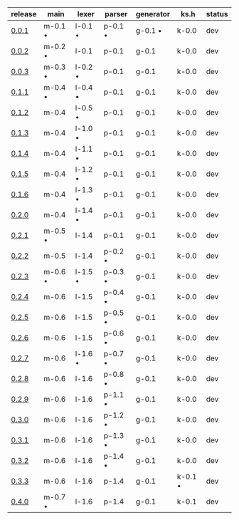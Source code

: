 |                          release                         |  main   |  lexer  | parser  |generator|  ks.h   |status|
|----------------------------------------------------------|---------|---------|---------|---------|---------|------|
| [0.0.1](https://github.com/elydre/ks2cpp/commit/2915015) | m-0.1 • | l-0.1 • | p-0.1 • | g-0.1 • | k-0.0   | dev  |
| [0.0.2](https://github.com/elydre/ks2cpp/commit/6eb424d) | m-0.2 • | l-0.1   | p-0.1   | g-0.1   | k-0.0   | dev  |
| [0.0.3](https://github.com/elydre/ks2cpp/commit/88a7c41) | m-0.3 • | l-0.2 • | p-0.1   | g-0.1   | k-0.0   | dev  |
| [0.1.1](https://github.com/elydre/ks2cpp/commit/6c52c34) | m-0.4 • | l-0.4 • | p-0.1   | g-0.1   | k-0.0   | dev  |
| [0.1.2](https://github.com/elydre/ks2cpp/commit/391c536) | m-0.4   | l-0.5 • | p-0.1   | g-0.1   | k-0.0   | dev  |
| [0.1.3](https://github.com/elydre/ks2cpp/commit/98e257d) | m-0.4   | l-1.0 • | p-0.1   | g-0.1   | k-0.0   | dev  |
| [0.1.4](https://github.com/elydre/ks2cpp/commit/ad495d9) | m-0.4   | l-1.1 • | p-0.1   | g-0.1   | k-0.0   | dev  |
| [0.1.5](https://github.com/elydre/ks2cpp/commit/673be72) | m-0.4   | l-1.2 • | p-0.1   | g-0.1   | k-0.0   | dev  |
| [0.1.6](https://github.com/elydre/ks2cpp/commit/b212d51) | m-0.4   | l-1.3 • | p-0.1   | g-0.1   | k-0.0   | dev  |
| [0.2.0](https://github.com/elydre/ks2cpp/commit/259f186) | m-0.4   | l-1.4 • | p-0.1   | g-0.1   | k-0.0   | dev  |
| [0.2.1](https://github.com/elydre/ks2cpp/commit/6c51e37) | m-0.5 • | l-1.4   | p-0.1   | g-0.1   | k-0.0   | dev  |
| [0.2.2](https://github.com/elydre/ks2cpp/commit/0ad6e4f) | m-0.5   | l-1.4   | p-0.2 • | g-0.1   | k-0.0   | dev  |
| [0.2.3](https://github.com/elydre/ks2cpp/commit/4c8f975) | m-0.6 • | l-1.5 • | p-0.3 • | g-0.1   | k-0.0   | dev  |
| [0.2.4](https://github.com/elydre/ks2cpp/commit/af34281) | m-0.6   | l-1.5   | p-0.4 • | g-0.1   | k-0.0   | dev  |
| [0.2.5](https://github.com/elydre/ks2cpp/commit/4170e9f) | m-0.6   | l-1.5   | p-0.5 • | g-0.1   | k-0.0   | dev  |
| [0.2.6](https://github.com/elydre/ks2cpp/commit/a139d72) | m-0.6   | l-1.5   | p-0.6 • | g-0.1   | k-0.0   | dev  |
| [0.2.7](https://github.com/elydre/ks2cpp/commit/305df8a) | m-0.6   | l-1.6 • | p-0.7 • | g-0.1   | k-0.0   | dev  |
| [0.2.8](https://github.com/elydre/ks2cpp/commit/18032c3) | m-0.6   | l-1.6   | p-0.8 • | g-0.1   | k-0.0   | dev  |
| [0.2.9](https://github.com/elydre/ks2cpp/commit/2f8cd9b) | m-0.6   | l-1.6   | p-1.1 • | g-0.1   | k-0.0   | dev  |
| [0.3.0](https://github.com/elydre/ks2cpp/commit/54f1940) | m-0.6   | l-1.6   | p-1.2 • | g-0.1   | k-0.0   | dev  |
| [0.3.1](https://github.com/elydre/ks2cpp/commit/6fdf44c) | m-0.6   | l-1.6   | p-1.3 • | g-0.1   | k-0.0   | dev  |
| [0.3.2](https://github.com/elydre/ks2cpp/commit/d012765) | m-0.6   | l-1.6   | p-1.4 • | g-0.1   | k-0.0   | dev  |
| [0.3.3](https://github.com/elydre/ks2cpp/commit/d012765) | m-0.6   | l-1.6   | p-1.4   | g-0.1   | k-0.1 • | dev  |
| [0.4.0](https://github.com/elydre/ks2cpp/commit/d012765) | m-0.7 • | l-1.6   | p-1.4   | g-0.1   | k-0.1   | dev  |

